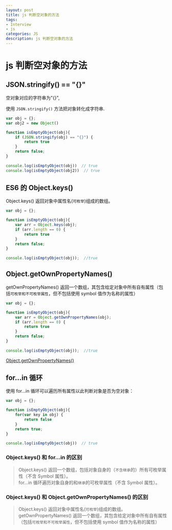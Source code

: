 ```yaml
---
layout: post
title: js 判断空对象的方法
tags:
- Interview
- js
categories: JS
description: js 判断空对象的方法
---
```


# js 判断空对象的方法

## JSON.stringify() == "{}"

空对象对应的字符串为"{}",

使用 `JSON.stringify()` 方法把对象转化成字符串.

```js
var obj = {};
var obj2 = new Object()

function isEmptyObject(obj){
    if (JSON.stringify(obj) == "{}") {
    	return true
    }
    return false;
}
	
console.log(isEmptyObject(obj))  // true
console.log(isEmptyObject(obj2))  // true
```

## ES6 的 Object.keys()

Object.keys() 返回对象中属性名(`可枚举`)组成的数组。

```js
var obj = {};

function isEmptyObject(obj){
	var arr = Object.keys(obj);
    if (arr.length == 0) {
    	return true
    }
    return false;
}
	
console.log(isEmptyObject(obj));  //true
```

## Object.getOwnPropertyNames()

getOwnPropertyNames() 返回一个数组，其包含给定对象中所有自有属性（包括`可枚举和不可枚举属性`，但不包括使用 symbol 值作为名称的属性）

```js
var obj = {};

function isEmptyObject(obj){
	var arr = Object.getOwnPropertyNames(obj);
    if (arr.length == 0) {
    	return true
    }
    return false;
}
	
console.log(isEmptyObject(obj));  //true
```

[Object.getOwnPropertyNames()](https://developer.mozilla.org/zh-CN/docs/Web/JavaScript/Reference/Global_Objects/Object/getOwnPropertyNames)

## for...in 循环

使用 for...in 循环可以遍历所有属性以此判断对象是否为空对象：

```js
var obj = {};

function isEmptyObject(obj){
	for(var key in obj) {
		return false
	}
    return true;
}
	
console.log(isEmptyObject(obj))  // true
```

### Object.keys() 和 for...in 的区别

> Object.keys() 返回一个数组，包括对象自身的（`不含继承`的）所有可枚举属性（不含 Symbol 属性）。  
> for...in 循环遍历对象自身的和`继承`的可枚举属性（不含 Symbol 属性）。  

### Object.keys() 和 Object.getOwnPropertyNames() 的区别

> Object.keys() 返回对象中属性名(`可枚举`)组成的数组。  
> getOwnPropertyNames() 返回一个数组，其包含给定对象中所有自有属性（包括`可枚举和不可枚举属性`，但不包括使用 symbol 值作为名称的属性）